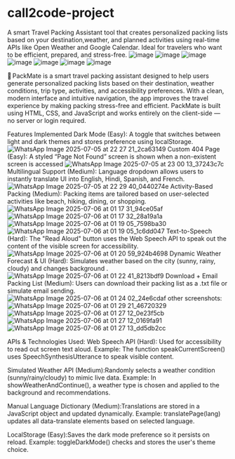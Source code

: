 # call2code-project
A smart Travel Packing Assistant tool that creates personalized packing lists based on your destination,weather, and planned activities using real-time APIs like Open Weather and Google Calendar.
Ideal for travelers who want to be efficient, prepared, and stress-free.
![image](https://github.com/user-attachments/assets/731eef6d-9b89-46eb-b3b5-29bffc2fb06e)
![image](https://github.com/user-attachments/assets/deb9648d-f6b7-4473-b274-23c0c6b170e0)
![image](https://github.com/user-attachments/assets/18e9533c-940c-4b33-8f9b-f3769ec5a896)
![image](https://github.com/user-attachments/assets/0da5b13d-cb2f-4ab6-84d6-5879fdeb7c45)
![image](https://github.com/user-attachments/assets/f655ea5c-d6a3-4920-8071-1bcb7828e8d3)
![image](https://github.com/user-attachments/assets/59aac721-ed0a-4e10-acab-b5b288c0e1c9)
![image](https://github.com/user-attachments/assets/f5e15076-b3ef-4650-932b-c9e7c286bf6d)

🧳 PackMate is a smart travel packing assistant designed to help users generate personalized packing lists based on their destination, weather conditions, trip type, activities, and accessibility preferences. With a clean, modern interface and intuitive navigation, the app improves the travel experience by making packing stress-free and efficient. PackMate is built using HTML, CSS, and JavaScript and works entirely on the client-side — no server or login required.

Features Implemented 
Dark Mode (Easy): A toggle that switches between light and dark themes and stores preference using localStorage.
![WhatsApp Image 2025-07-05 at 22 27 21_2ca63149](https://github.com/user-attachments/assets/97f485fa-2acb-4fe1-b6fe-4e2c774c9cab)
Custom 404 Page (Easy): A styled “Page Not Found” screen is shown when a non-existent screen is accessed
![WhatsApp Image 2025-07-05 at 23 00 13_37243c7c](https://github.com/user-attachments/assets/408d42fc-e680-43f4-a27b-30e9f588b370)
Multilingual Support (Medium): Language dropdown allows users to instantly translate UI into English, Hindi, Spanish, and French.
![WhatsApp Image 2025-07-05 at 22 29 40_0440274e](https://github.com/user-attachments/assets/35892f9f-da09-4ed5-890b-6c69014a6e05)
Activity-Based Packing (Medium): Packing items are tailored based on user-selected activities like beach, hiking, dining, or shopping.
![WhatsApp Image 2025-07-06 at 01 17 31_94ce05af](https://github.com/user-attachments/assets/2bed2d9e-5c01-42bb-b700-4eb7d6cf3c19)
![WhatsApp Image 2025-07-06 at 01 17 32_28a19a1a](https://github.com/user-attachments/assets/3aa0dc47-3486-4416-a9fb-1c8dd7515229)
![WhatsApp Image 2025-07-06 at 01 19 05_7598ba30](https://github.com/user-attachments/assets/872fcd29-23cb-4b9b-a7b6-dfd796aff9d0)
![WhatsApp Image 2025-07-06 at 01 19 05_1c6dd047](https://github.com/user-attachments/assets/f286d63d-8ebd-4c22-9c62-5ef0897aae06)
Text-to-Speech (Hard): The "Read Aloud" button uses the Web Speech API to speak out the content of the visible screen for accessibility.
![WhatsApp Image 2025-07-06 at 01 20 59_924b4698](https://github.com/user-attachments/assets/195d2851-230e-4c43-bc19-9870fc44bcec)
Dynamic Weather Forecast & UI (Hard): Simulates weather based on the city (sunny, rainy, cloudy) and changes background .
![WhatsApp Image 2025-07-06 at 01 22 41_8213bdf9](https://github.com/user-attachments/assets/273cfe45-5198-4691-9069-a4619920dedf)
Download + Email Packing List (Medium): Users can download their packing list as a .txt file or simulate email sending.
![WhatsApp Image 2025-07-06 at 01 24 02_24e6cdaf](https://github.com/user-attachments/assets/06fd58c4-a3a5-45b4-aacc-690c0d628221)
other screenshots:
![WhatsApp Image 2025-07-06 at 01 29 21_46720329](https://github.com/user-attachments/assets/671cc957-3ae9-4133-9cee-48bd937747db)
![WhatsApp Image 2025-07-06 at 01 27 12_0e23f5cb](https://github.com/user-attachments/assets/5159f79e-e86d-4667-85af-1f158a9a0646)
![WhatsApp Image 2025-07-06 at 01 27 12_0169fa91](https://github.com/user-attachments/assets/c5b0b0a3-e368-4d46-bae7-f5f62fc3ba09)
![WhatsApp Image 2025-07-06 at 01 27 13_dd5db2cc](https://github.com/user-attachments/assets/572006f8-a087-4afb-ade5-5ee8c6e6c521)

APIs & Technologies Used:
Web Speech API (Hard): Used for accessibility to read out screen text aloud.
Example: The function speakCurrentScreen() uses SpeechSynthesisUtterance to speak visible content.

Simulated Weather API (Medium):Randomly selects a weather condition (sunny/rainy/cloudy) to mimic live data.
Example: In showWeatherAndContinue(), a weather type is chosen and applied to the background and recommendations.

Manual Language Dictionary (Medium):Translations are stored in a JavaScript object and updated dynamically.
Example: translatePage(lang) updates all data-translate elements based on selected language.

LocalStorage (Easy):Saves the dark mode preference so it persists on reload.
Example: toggleDarkMode() checks and stores the user's theme choice.




